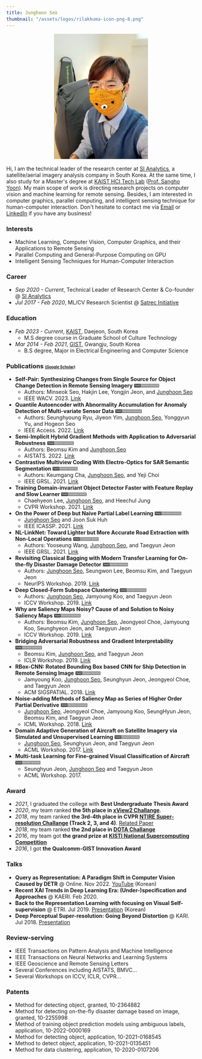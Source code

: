```yaml
---
title: Junghoon Seo
thumbnail: "/assets/logos/rilakkuma-icon-png-8.png"
---
```

<div style="text-align: center"><img src="/assets/YN2n7fI_.jpg" width="250" /></div>

Hi, I am the technical leader of the research center at [SI Analytics](https://www.si-analytics.ai/eng), a satellite/aerial imagery analysis company in South Korea. At the same time, I also study for a Master's degree at [KAIST HCI Tech Lab](https://hcitech.org/) ([Prof. Sangho Yoon](http://hcidesigner.weebly.com/)). My main scope of work is directing research projects on computer vision and machine learning for remote sensing. Besides, I am interested in computer graphics, parallel computing, and intelligent sensing technique for human-computer interaction. Don't hesitate to contact me via [Email](mailto:jhseo@si-analytics.ai) or [LinkedIn](https://www.linkedin.com/in/junghoon-seo/) if you have any business!

### Interests
* Machine Learning, Computer Vision, Computer Graphics, and their Applications to Remote Sensing
* Parallel Computing and General-Purpose Computing on GPU
* Intelligent Sensing Techniques for Human-Computer Interaction

### Career
* *Sep 2020 - Current*, Technical Leader of Research Center & Co-founder @ [SI Analytics](https://www.si-analytics.ai/eng)
* *Jul 2017 - Feb 2020*, ML/CV Research Scientist @ [Satrec Initiative](https://www.satreci.com/)

### Education
* *Feb 2023 - Current*, [KAIST](https://www.kaist.ac.kr/en/), Daejeon, South Korea
  * M.S degree course in Graduate School of Culture Technology
* *Mar 2014 - Feb 2021*, [GIST](https://www.gist.ac.kr/en/main.html), Gwangju, South Korea
  * B.S degree, Major in Electrical Engineering and Computer Science

### Publications <span style="font-size:0.6em;">[(Google Scholar)](https://scholar.google.com/citations?user=9KBQk-YAAAAJ&hl=en)</span>
* **Self-Pair: Synthesizing Changes from Single Source for Object Change Detection in Remote Sensing Imagery** <img height="10" src="/assets/Field-Remote Sensing-lightgrey.svg">
  - Authors: Minseok Seo, Hakjin Lee, Yongjin Jeon, and <U>Junghoon Seo</U>
  - IEEE WACV. 2023. [Link](https://openaccess.thecvf.com/content/WACV2023/html/Seo_Self-Pair_Synthesizing_Changes_From_Single_Source_for_Object_Change_Detection_WACV_2023_paper.html)
* **Quantile Autoencoder with Abnormality Accumulation for Anomaly Detection of Multi-variate Sensor Data** <img height="10" src="/assets/Field-Machine Learning-lightgrey.svg"> 
  - Authors: Seunghyoung Ryu, Jiyeon Yim, <U>Junghoon Seo</U>, Yonggyun Yu, and Hogeon Seo
  - IEEE Access. 2022. [Link](https://ieeexplore.ieee.org/abstract/document/9810961/)
* **Semi-Implicit Hybrid Gradient Methods with Application to Adversarial Robustness** <img height="10" src="/assets/Field-Machine Learning-lightgrey.svg">  
  - Authors: Beomsu Kim and <U>Junghoon Seo</U>
  - AISTATS. 2022. [Link](https://arxiv.org/abs/2202.10523)
* **Contrastive Multiview Coding With Electro-Optics for SAR Semantic Segmentation** <img height="10" src="/assets/Field-Remote Sensing-lightgrey.svg">
  - Authors: Keumgang Cha, <U>Junghoon Seo</U>, and Yeji Choi
  - IEEE GRSL. 2021. [Link](https://ieeexplore.ieee.org/abstract/document/9537157?casa_token=BKmjojS1rVUAAAAA:fGEfg34u8sfBOI0rtnaq2vs2wNbFGDr3cjH-Hr9zHkKWsNwaa1EsNywaRz62t6V4jABWErGoPg)
* **Training Domain-invariant Object Detector Faster with Feature Replay and Slow Learner** <img height="10" src="/assets/Field-Computer Vision-lightgrey.svg">
  - Chaehyeon Lee, <U>Junghoon Seo</U>, and Heechul Jung
  - CVPR Workshop. 2021. [Link](https://arxiv.org/abs/2105.14693)
* **On the Power of Deep but Naive Partial Label Learning** <img height="10" src="/assets/Field-Machine Learning-lightgrey.svg"> 
  - <U>Junghoon Seo</U> and Joon Suk Huh
  - IEEE ICASSP. 2021. [Link](https://arxiv.org/abs/2010.11600)
* **NL-LinkNet: Toward Lighter but More Accurate Road Extraction with Non-Local Operations** <img height="10" src="/assets/Field-Computer Vision-lightgrey.svg">
  - Authors: Yooseung Wang, <U>Junghoon Seo</U>, and Taegyun Jeon
  - IEEE GRSL. 2021. [Link](https://ieeexplore.ieee.org/document/9336223?fbclid=IwAR05z_8K7UWYGS5Wb6kJEg_1BMGC2BpTXsV0bI8cpCqCKeLWAm8UHFXsEOw)
* **Revisiting Classical Bagging with Modern Transfer Learning for On-the-fly Disaster Damage Detector** <img height="10" src="/assets/Field-Remote Sensing-lightgrey.svg">
  - Authors: <U>Junghoon Seo</U>, Seungwon Lee, Beomsu Kim, and Taegyun Jeon
  - NeurIPS Workshop. 2019. [Link](https://arxiv.org/abs/1910.01911)
* **Deep Closed-Form Subspace Clustering** <img height="10" src="/assets/Field-Machine Learning-lightgrey.svg"> 
  - Authors: <U>Junghoon Seo</U>, Jamyoung Koo, and Taegyun Jeon
  - ICCV Workshop. 2019. [Link](https://arxiv.org/abs/1908.09419)
* **Why are Saliency Maps Noisy? Cause of and Solution to Noisy Saliency Maps** <img height="10" src="/assets/Field-Machine Learning-lightgrey.svg"> 
  - Authors: Beomsu Kim, <U>Junghoon Seo</U>, Jeongyeol Choe, Jamyoung Koo, Seunghyeon Jeon, and Taegyun Jeon
  - ICCV Workshop. 2019. [Link](https://arxiv.org/abs/1902.04893)
* **Bridging Adversarial Robustness and Gradient Interpretability** <img height="10" src="/assets/Field-Machine Learning-lightgrey.svg">
  - Beomsu Kim, <U>Junghoon Seo</U>, and Taegyun Jeon
  - ICLR Workshop. 2019. [Link](https://arxiv.org/abs/1903.11626)
* **RBox-CNN: Rotated Bounding Box based CNN for Ship Detection in Remote Sensing Image** <img height="10" src="/assets/Field-Remote Sensing-lightgrey.svg">
  - Jamyoung Koo, <U>Junghoon Seo</U>, Seunghyun Jeon, Jeongyeol Choe, and Taegyun Jeon
  - ACM SIGSPATIAL. 2018. [Link](https://dl.acm.org/citation.cfm?id=3274915)
* **Noise-adding Methods of Saliency Map as Series of Higher Order Partial Derivative** <img height="10" src="/assets/Field-Machine Learning-lightgrey.svg">
  -  <U>Junghoon Seo</U>, Jeongyeol Choe, Jamyoung Koo, SeungHyun Jeon, Beomsu Kim, and Taegyun Jeon
  - ICML Workshop. 2018. [Link](https://arxiv.org/abs/1806.03000)
* **Domain Adaptive Generation of Aircraft on Satellite Imagery via Simulated and Unsupervised Learning** <img height="10" src="/assets/Field-Remote Sensing-lightgrey.svg">
  - <U>Junghoon Seo</U>, Seunghyun Jeon, and Taegyun Jeon
  - ACML Workshop. 2017. [Link](https://arxiv.org/abs/1806.03002)
* **Multi-task Learning for Fine-grained Visual Classification of Aircraft** <img height="10" src="/assets/Field-Remote Sensing-lightgrey.svg">
  - Seunghyun Jeon, <U>Junghoon Seo</U> and Taegyun Jeon
  - ACML Workshop. 2017.

### Award
* *2021*, I graduated the college with **Best Undergraduate Thesis Award**
* *2020*, my team ranked **the 5th place in [xView2 Challange](https://xview2.org/)**.
* *2018*, my team ranked **the 3rd-4th place in CVPR [NTIRE Super-resolution Challange](https://data.vision.ee.ethz.ch/cvl/ntire18/) (Track 2, 3, and 4)**. [Related Paper](http://openaccess.thecvf.com/content_cvpr_2018_workshops/w13/html/Timofte_NTIRE_2018_Challenge_CVPR_2018_paper.html)
* *2018*, my team ranked **the 2nd place in [DOTA Challange](https://captain-whu.github.io/DOTA/)**
* *2016*, my team got **the grand prize at [KISTI National Supercomputing Competition](https://webedu.ksc.re.kr/gallery.es?mid=a30501000000&bid=0008&tag=&b_list=12&act=view&list_no=57&nPage=1&vlist_no_npage=0&keyField=&keyWord=&orderby=)**
* *2016*, I got **the Qualcomm-GIST Innovation Award**

### Talks
* **Query as Representation: A Paradigm Shift in Computer Vision Caused by DETR** @ Online. Nov 2022. [YouTube](https://www.youtube.com/watch?v=7Eq8WyKWjU0&t=3491s) (Korean)
* **Recent XAI Trends in Deep Learning Era: (Under-)specification and Approaches** @ KAERI. Feb 2020.
* **Back to the Representation Learning with focusing on Visual Self-supervision** @ ETRI. Jul 2019. [Presentation](https://drive.google.com/file/d/12vu4arZQQvwT8f7GJLI99_YIJCkl3BL-/view?usp=sharing) (Korean)
* **Deep Perceptual Super-resolution: Going Beyond Distortion** @ KARI. Jul 2018. [Presentation](https://drive.google.com/file/d/1JN0afRsnPfBgKWicPPg4hGKkBiLr_42M/view?usp=sharing)

### Review-serving
* IEEE Transactions on Pattern Analysis and Machine Intelligence
* IEEE Transactions on Neural Networks and Learning Systems
* IEEE Geoscience and Remote Sensing Letters
* Several Conferences including AISTATS, BMVC...
* Several Workshops on ICCV, ICLR, CVPR...

### Patents
* Method for detecting object, granted, 10-2364882
* Method for detecting on-the-fly disaster damage based on image, granted, 10-2255998
* Method of training object prediction models using ambiguous labels, application, 10-2022-0000169
* Method for detecting object, application, 10-2021-0168545
* Method to detect object, application, 10-2021-0135451
* Method for data clustering, application, 10-2020-0107206

